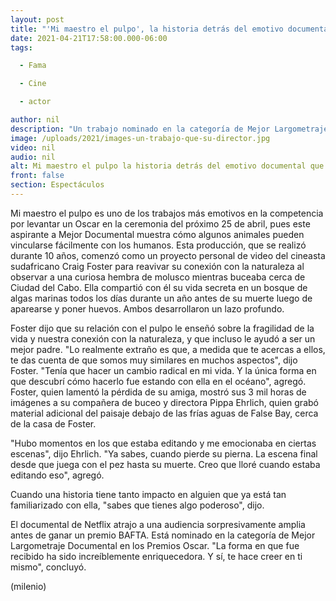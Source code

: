 ```yaml
---
layout: post
title: "'Mi maestro el pulpo', la historia detrás del emotivo documental que va por un Oscar"
date: 2021-04-21T17:58:00.000-06:00
tags:

  - Fama

  - Cine

  - actor

author: nil
description: "Un trabajo nominado en la categoría de Mejor Largometraje Documental en los Premios Oscar, que tendrán lugar el próximo domingo. "
image: /uploads/2021/images-un-trabajo-que-su-director.jpg
video: nil
audio: nil
alt: Mi maestro el pulpo la historia detrás del emotivo documental que va por un Oscar
front: false
section: Espectáculos
---
```


Mi maestro el pulpo es uno de los trabajos más emotivos en la competencia por levantar un Oscar en la ceremonia del próximo 25 de abril, pues este aspirante a Mejor Documental muestra cómo algunos animales pueden vincularse fácilmente con los humanos. Esta producción, que se realizó durante 10 años, comenzó como un proyecto personal de video del cineasta sudafricano Craig Foster para reavivar su conexión con la naturaleza al observar a una curiosa hembra de molusco mientras buceaba cerca de Ciudad del Cabo.
Ella compartió con él su vida secreta en un bosque de algas marinas todos los días durante un año antes de su muerte luego de aparearse y poner huevos. Ambos desarrollaron un lazo profundo.

Foster dijo que su relación con el pulpo le enseñó sobre la fragilidad de la vida y nuestra conexión con la naturaleza, y que incluso le ayudó a ser un mejor padre. "Lo realmente extraño es que, a medida que te acercas a ellos, te das cuenta de que somos muy similares en muchos aspectos", dijo Foster. "Tenía que hacer un cambio radical en mi vida. Y la única forma en que descubrí cómo hacerlo fue estando con ella en el océano", agregó. Foster, quien lamentó la pérdida de su amiga, mostró sus 3 mil horas de imágenes a su compañera de buceo y directora Pippa Ehrlich, quien grabó material adicional del paisaje debajo de las frías aguas de False Bay, cerca de la casa de Foster.

"Hubo momentos en los que estaba editando y me emocionaba en ciertas escenas", dijo Ehrlich. "Ya sabes, cuando pierde su pierna. La escena final desde que juega con el pez hasta su muerte. Creo que lloré cuando estaba editando eso", agregó.

Cuando una historia tiene tanto impacto en alguien que ya está tan familiarizado con ella, "sabes que tienes algo poderoso", dijo.

El documental de Netflix atrajo a una audiencia sorpresivamente amplia antes de ganar un premio BAFTA. Está nominado en la categoría de Mejor Largometraje Documental en los Premios Oscar. "La forma en que fue recibido ha sido increíblemente enriquecedora. Y sí, te hace creer en ti mismo", concluyó.

(milenio)